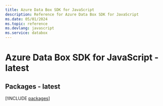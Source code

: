 ```yaml
---
title: Azure Data Box SDK for JavaScript
description: Reference for Azure Data Box SDK for JavaScript
ms.date: 05/01/2024
ms.topic: reference
ms.devlang: javascript
ms.service: databox
---
```

# Azure Data Box SDK for JavaScript - latest
## Packages - latest
[!INCLUDE [packages](data-box-index.md)]